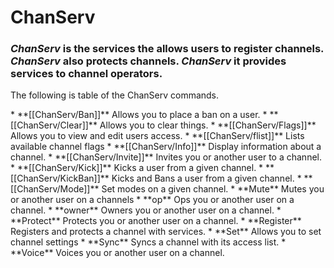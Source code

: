 # ChanServ
### *ChanServ* is the services the allows users to register channels. *ChanServ* also protects channels. *ChanServ* it provides services to channel operators.
<p>The following is table of the ChanServ commands.</p>
* **[[ChanServ/Ban]]**            Allows you to place a ban on a user.
* **[[ChanServ/Clear]]**          Allows you to clear things.
* **[[ChanServ/Flags]]**         Allows you to view and edit users access.
* **[[ChanServ/flist]]**           Lists available channel flags
* **[[ChanServ/Info]]**          Display information about a channel.
* **[[ChanServ/Invite]]**       Invites you or another user to a channel.
* **[[ChanServ/Kick]]**       Kicks a user from a given channel.
* **[[ChanServ/KickBan]]** Kicks and Bans a user from a given channel.
* **[[ChanServ/Mode]]** Set modes on a given channel.
* **Mute** Mutes you or another user on a channels
* **op** Ops you or another user on a channel.
* **owner** Owners you or another user on a channel.
* **Protect** Protects you or another user on a channel.
* **Register** Registers and protects a channel with services.
* **Set** Allows you to set channel settings
* **Sync** Syncs a channel with its access list.
* **Voice** Voices you or another user on a channel.

